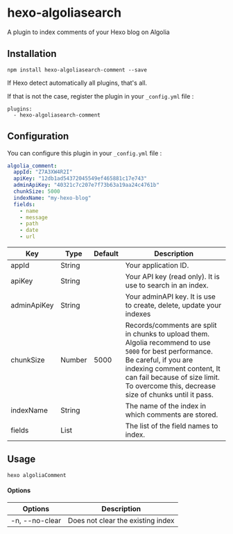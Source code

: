 # hexo-algoliasearch

A plugin to index comments of your Hexo blog on Algolia

## Installation

```
npm install hexo-algoliasearch-comment --save
```

If Hexo detect automatically all plugins, that's all.  

If that is not the case, register the plugin in your `_config.yml` file :
```
plugins:
  - hexo-algoliasearch-comment
```

## Configuration

You can configure this plugin in your `_config.yml` file :

``` yml
algolia_comment:
  appId: "Z7A3XW4R2I"
  apiKey: "12db1ad54372045549ef465881c17e743"
  adminApiKey: "40321c7c207e7f73b63a19aa24c4761b"
  chunkSize: 5000
  indexName: "my-hexo-blog"
  fields:
    - name
    - message
    - path
    - date
    - url
```

| Key            | Type   | Default | Description |
| -------------- | ------ | ------- | ----------- |
| appId          | String |         | Your application ID. |
| apiKey         | String |         | Your API key (read only). It is use to search in an index. |
| adminApiKey    | String |         | Your adminAPI key. It is use to create, delete, update your indexes |
| chunkSize      | Number | 5000    | Records/comments are split in chunks to upload them. Algolia recommend to use `5000` for best performance. Be careful, if you are indexing comment content, It can fail because of size limit. To overcome this, decrease size of chunks until it pass. |
| indexName      | String |         | The name of the index in which comments are stored. |
| fields         | List   |         | The list of the field names to index. |

## Usage

```
hexo algoliaComment
```

#### Options

| Options        | Description |
| -------------- | ----------- |
| -n, --no-clear | Does not clear the existing index |
